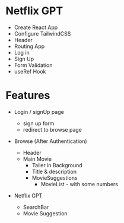 # Netflix GPT

- Create  React  App
- Configure TailwindCSS
- Header
- Routing App
- Log in
- Sign Up
- Form Validation
- useRef Hook

# Features
 - Login / signUp page
    - sign up form
    - redirect  to browse page 
 - Browse (After Authentication)
    - Header
    - Main Movie
        - Tailer  in  Background
        - Title & description
        - MovieSuggestions
           - MovieList - with some  numbers

- Netflix GPT
  - SearchBar
  - Movie Suggestion